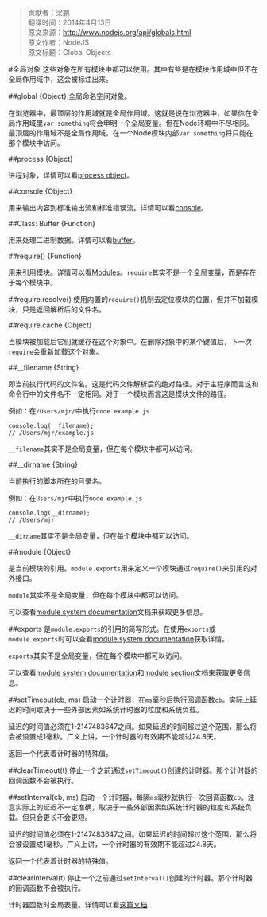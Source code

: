 > 贡献者：梁鹏  
> 翻译时间：2014年4月13日  
> 原文来源：http://www.nodejs.org/api/globals.html  
> 原文作者：NodeJS  
> 原文标题：Global Objects  

#全局对象
这些对象在所有模块中都可以使用。其中有些是在模块作用域中但不在全局作用域中，这会被标注出来。

##global
{Object} 全局命名空间对象。

在浏览器中，最顶层的作用域就是全局作用域。这就是说在浏览器中，如果你在全局作用域里`var something`将会申明一个全局变量。但在Node环境中不尽相同。最顶层的作用域不是全局作用域，在一个Node模块内部`var something`将只能在那个模块中访问。

##process
{Object}

进程对象，详情可以看[process object](http://nodejs.org/api/process.html#process_process)。

##console
{Object}

用来输出内容到标准输出流和标准错误流。详情可以看[console](http://nodejs.org/api/console.html)。

##Class: Buffer
{Function}

用来处理二进制数据。详情可以看[buffer](http://nodejs.org/api/buffer.html)。

##require()
{Function}

用来引用模块。详情可以看[Modules](http://nodejs.org/api/modules.html#modules_modules)。`require`其实不是一个全局变量，而是存在于每个模块中。

##require.resolve()
使用内置的`require()`机制去定位模块的位置，但并不加载模块，只是返回解析后的文件名。

##require.cache
{Object}

当模块被加载后它们就缓存在这个对象中。在删除对象中的某个键值后，下一次`require`会重新加载这个对象。

##__filename
{String}

即当前执行代码的文件名。这是代码文件解析后的绝对路径。对于主程序而言这和命令行中的文件名不一定相同。对于一个模块而言这是模块文件的路径。

例如：在`/Users/mjr/`中执行`node example.js`

```
console.log(__filename);
// /Users/mjr/example.js
```

`__filename`其实不是全局变量，但在每个模块中都可以访问。

##__dirname
{String}

当前执行的脚本所在的目录名。

例如：在`Users/mjr`中执行`node example.js`

```
console.log(__dirname);
// /Users/mjr
```

`__dirname`其实不是全局变量，但在每个模块中都可以访问。

##module
{Object}

是当前模块的引用。`module.exports`用来定义一个模块通过`require()`来引用的对外接口。

`module`其实不是全局变量，但在每个模块中都可以访问。

可以查看[module system documentation](http://nodejs.org/api/modules.html)文档来获取更多信息。

##exports
是`module.exports`的引用的简写形式。在使用`exports`或`module.exports`时可以查看[module system documentation](http://nodejs.org/api/modules.html)获取详情。

`exports`其实不是全局变量，但在每个模块中都可以访问。

可以查看[module system documentation](http://nodejs.org/api/modules.html)和[module section](http://nodejs.org/api/modules.html)文档来获取更多信息。

##setTimeout(cb, ms)
启动一个计时器，在`ms`毫秒后执行回调函数`cb`。实际上延迟的时间取决于一些外部因素如系统计时器的粒度和系统负载。

延迟的时间值必须在1-2147483647之间。如果延迟的时间超过这个范围，那么将会被设置成1毫秒。广义上讲，一个计时器的有效期不能超过24.8天。

返回一个代表着计时器的特殊值。

##clearTimeout(t)
停止一个之前通过`setTimeout()`创建的计时器。那个计时器的回调函数不会被执行。

##setInterval(cb, ms)
启动一个计时器，每隔`ms`毫秒就执行一次回调函数`cb`。注意实际上的延迟不一定准确，取决于一些外部因素如系统计时器的粒度和系统负载。但只会更长不会更短。

延迟的时间值必须在1-2147483647之间。如果延迟的时间超过这个范围，那么将会被设置成1毫秒。广义上讲，一个计时器的有效期不能超过24.8天。

返回一个代表着计时器的特殊值。

##clearInterval(t)
停止一个之前通过`setInterval()`创建的计时器。那个计时器的回调函数不会被执行。

计时器函数时全局表量。详情可以看[这篇文档](http://nodejs.org/api/timers.html).

